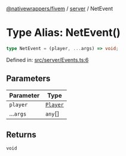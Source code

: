 [@nativewrappers/fivem](../../README.md) / [server](../README.md) / NetEvent

# Type Alias: NetEvent()

```ts
type NetEvent = (player, ...args) => void;
```

Defined in: [src/server/Events.ts:6](https://github.com/nativewrappers/fivem/blob/b9a4f02a0f902a29cccc3c350b3c8379abeb4a1b/src/server/Events.ts#L6)

## Parameters

| Parameter | Type |
| ------ | ------ |
| `player` | [`Player`](../classes/Player.md) |
| ...`args` | `any`[] |

## Returns

`void`
